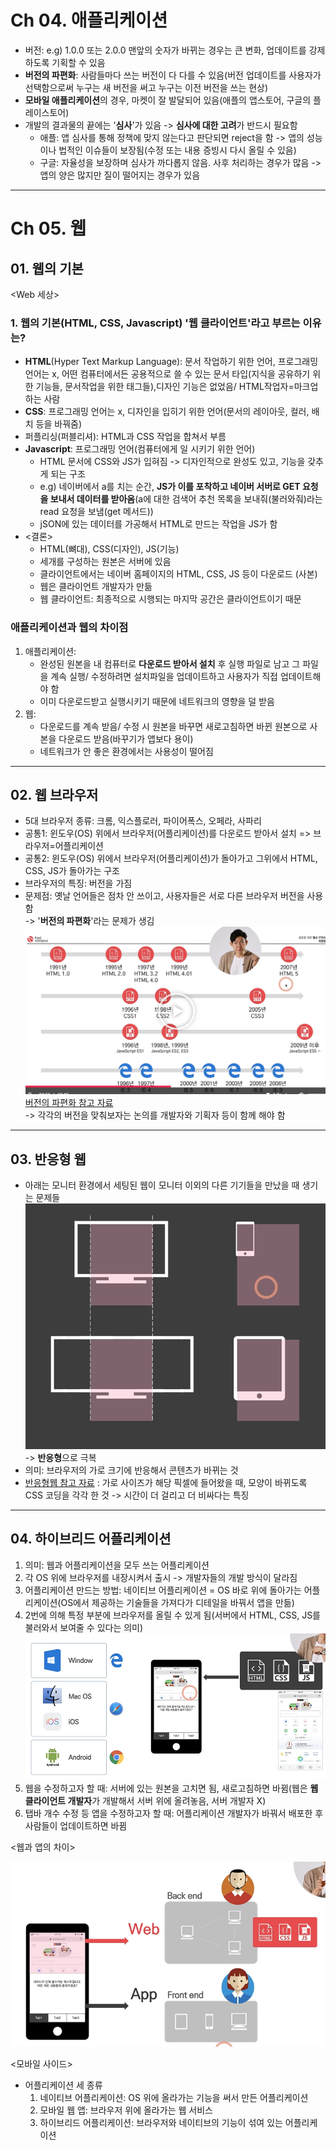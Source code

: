 # Ch 04. 애플리케이션

- 버전: e.g) 1.0.0 또는 2.0.0 맨앞의 숫자가 바뀌는 경우는 큰 변화, 업데이트를 강제하도록 기획할 수 있음
- **버전의 파편화**: 사람들마다 쓰는 버전이 다 다를 수 있음(버전 업데이트를 사용자가 선택함으로써 누구는 새 버전을 써고 누구는 이전 버전을 쓰는 현상)
- **모바일 애플리케이션**의 경우, 마켓이 잘 발달되어 있음(애플의 앱스토어, 구글의 플레이스토어)
- 개발의 결과물의 끝에는 '**심사**'가 있음 -> **심사에 대한 고려**가 반드시 필요함
  - 애플: 앱 심사를 통해 정책에 맞지 않는다고 판단되면 reject을 함 -> 앱의 성능이나 법적인 이슈들이 보장됨(수정 또는 내용 증빙시 다시 올릴 수 있음)
  - 구글: 자율성을 보장하며 심사가 까다롭지 않음. 사후 처리하는 경우가 많음 -> 앱의 양은 많지만 질이 떨어지는 경우가 있음

---
# Ch 05. 웹
## 01. 웹의 기본
<Web 세상>
### 1. 웹의 기본(HTML, CSS, Javascript) '웹 클라이언트'라고 부르는 이유는?

- **HTML**(Hyper Text Markup Language): 문서 작업하기 위한 언어, 프로그래밍 언어는 x, 어떤 컴퓨터에서든 공용적으로 쓸 수 있는 문서 타입(지식을 공유하기 위한 기능들, 문서작업을 위한 태그들),디자인 기능은 없었음/ HTML작업자=마크업하는 사람 
- **CSS**: 프로그래밍 언어는 x, 디자인을 입히기 위한 언어(문서의 레이아웃, 컬러, 배치 등을 바꿔줌)
- 퍼플리싱(퍼블리셔): HTML과 CSS 작업을 합쳐서 부름
- **Javascript**: 프로그래밍 언어(컴퓨터에게 일 시키기 위한 언어)
  - HTML 문서에 CSS와 JS가 입혀짐 -> 디자인적으로 완성도 있고, 기능을 갖추게 되는 구조
  - e.g) 네이버에서 a를 치는 순간, **JS가 이를 포착하고 네이버 서버로 GET 요청을 보내서 데이터를 받아옴**(a에 대한 검색어 추천 목록을 보내줘(불러와줘)라는 read 요청을 보냄(get 메서드))
  - jSON에 있는 데이터를 가공해서 HTML로 만드는 작업을 JS가 함
- <결론>
  - HTML(뼈대), CSS(디자인), JS(기능)
  - 세개를 구성하는 원본은 서버에 있음
  - 클라이언트에서는 네이버 홈페이지의 HTML, CSS, JS 등이 다운로드 (사본)
  - 웹은 클라이언트 개발자가 만듦 
  - 웹 클라이언트: 최종적으로 시행되는 마지막 공간은 클라이언트이기 때문

### 애플리케이션과 웹의 차이점
1) 애플리케이션: 
   - 완성된 원본을 내 컴퓨터로 **다운로드 받아서 설치** 후 실행 파일로 남고 그 파일을 계속 실행/ 수정하려면 설치파일을 업데이트하고 사용자가 직접 업데이트해야 함
   - 이미 다운로드받고 실행시키기 때문에 네트워크의 영향을 덜 받음 
2) 웹:
   - 다운로드를 계속 받음/ 수정 시 원본을 바꾸면 새로고침하면 바뀐 원본으로 사본을 다운로드 받음(바꾸기가 앱보다 용이)
   - 네트워크가 안 좋은 환경에서는 사용성이 떨어짐
---
## 02. 웹 브라우저
- 5대 브라우저 종류: 크롬, 익스플로러, 파이어폭스, 오페라, 사파리
- 공통1: 윈도우(OS) 위에서 브라우저(어플리케이션)를 다운로드 받아서 설치 => 브라우저=어플리케이션
- 공통2: 윈도우(OS) 위에서 브라우저(어플리케이션)가 돌아가고 그위에서 HTML, CSS, JS가 돌아가는 구조
- 브라우저의 특징: 버전을 가짐 
- 문제점: 옛날 언어들은 점차 안 쓰이고, 사용자들은 서로 다른 브라우저 버전을 사용함 </br>
-> '**버전의 파편화**'라는 문제가 생김 
![img_5.png](img_5.png)
[버전의 파편화 참고 자료](https://caniuse.com/) </br>
-> 각각의 버전을 맞춰보자는 논의를 개발자와 기획자 등이 함께 해야 함
---
## 03. 반응형 웹
- 아래는 모니터 환경에서 세팅된 웹이 모니터 이외의 다른 기기들을 만났을 때 생기는 문제들</br>
![img_6.png](img_6.png)
  -> **반응형**으로 극복
- 의미: 브라우저의 가로 크기에 반응해서 콘텐츠가 바뀌는 것
- [반응형웹 참고 자료](https://getbootstrap.com/) 
: 가로 사이즈가 해당 픽셀에 들어왔을 때, 모양이 바뀌도록 CSS 코딩을 각각 한 것 -> 시간이 더 걸리고 더 비싸다는 특징
---
## 04. 하이브리드 어플리케이션
1) 의미: 웹과 어플리케이션을 모두 쓰는 어플리케이션 
2) 각 OS 위에 브라우저를 내장시켜서 출시 -> 개발자들의 개발 방식이 달라짐 
3) 어플리케이션 만드는 방법: 네이티브 어플리케이션 = OS 바로 위에 돌아가는 어플리케이션(OS에서 제공하는 기술들을 가져다가 디테일을 바꿔서 앱을 만듦)
4) 2번에 의해 특정 부분에 브라우저를 올릴 수 있게 됨(서버에서 HTML, CSS, JS를 불러와서 보여줄 수 있다는 의미)
![img_7.png](img_7.png)
5) 웹을 수정하고자 할 때: 서버에 있는 원본을 고치면 됨, 새로고침하면 바뀜(웹은 **웹 클라이언트 개발자**가 개발해서 서버 위에 올려놓음, 서버 개발자 X)
6) 탭바 개수 수정 등 앱을 수정하고자 할 때: 어플리케이션 개발자가 바꿔서 배포한 후 사람들이 업데이트하면 바뀜

<웹과 앱의 차이>

![img_8.png](img_8.png)

<모바일 사이드>
- 어플리케이션 세 종류
  1) 네이티브 어플리케이션: OS 위에 올라가는 기능을 써서 만든 어플리케이션
  2) 모바일 웹 앱: 브라우저 위에 올라가는 웹 서비스
  3) 하이브리드 어플리케이션: 브라우저와 네이티브의 기능이 섞여 있는 어플리케이션

